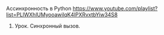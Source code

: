 Ассинхронность в Python
https://www.youtube.com/playlist?list=PLlWXhlUMyooawilqK4lPXRvxtbYiw34S8
1. Урок. Синхронный вызов.
